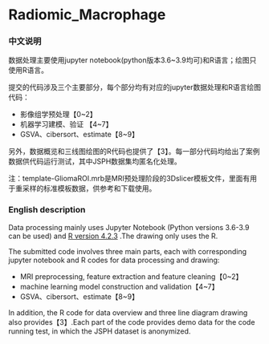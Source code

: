 # Radiomic_Macrophage

### 中文说明

数据处理主要使用jupyter notebook(python版本3.6~3.9均可)和R语言；绘图只使用R语言。

提交的代码涉及三个主要部分，每个部分均有对应的jupyter数据处理和R语言绘图代码：

- 影像组学预处理【0~2】
- 机器学习建模、验证 【4~7】
- GSVA、cibersort、estimate【8~9】

另外，数据概览和三线图绘图的R代码也提供了【3】。每一部分代码均给出了案例数据供代码运行测试，其中JSPH数据集均匿名化处理。

注：template-GliomaROI.mrb是MRI预处理阶段的3Dslicer模板文件，里面有用于重采样的标准模板数据，供参考和下载使用。

### English description

Data processing mainly uses Jupyter Notebook (Python versions 3.6-3.9 can be used) and [R version 4.2.3](https://www.r-project.org/) .The drawing only uses the R.

The submitted code involves three main parts, each with corresponding jupyter notebook and R codes for data processing and drawing:

- MRI preprocessing, feature extraction and feature cleaning【0~2】
- machine learning model construction and validation【4~7】
- GSVA、cibersort、estimate【8~9】

In addition, the R code for data overview and three line diagram drawing also provides【3】.Each part of the code provides demo data for the code running test, in which the JSPH dataset is anonymized.

